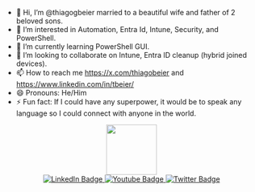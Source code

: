 - 👋 Hi, I’m @thiagogbeier married to a beautiful wife and father of 2 beloved sons.
- 👀 I’m interested in Automation, Entra Id, Intune, Security, and PowerShell.
- 🌱 I’m currently learning PowerShell GUI.
- 💞️ I’m looking to collaborate on Intune, Entra ID cleanup (hybrid joined devices).
- 📫 How to reach me https://x.com/thiagobeier and https://www.linkedin.com/in/tbeier/
- 😄 Pronouns: He/Him
- ⚡ Fun fact: If I could have any superpower, it would be to speak any language so I could connect with anyone in the world.

<div id="header" align="center">
  <img src="https://media.giphy.com/media/M9gbBd9nbDrOTu1Mqx/giphy.gif" width="100"/>
</div>

<div id="badges" align="center">
  <a href="https://www.linkedin.com/in/tbeier/">
    <img src="https://img.shields.io/badge/LinkedIn-blue?style=for-the-badge&logo=linkedin&logoColor=white" alt="LinkedIn Badge"/>
  </a>
  <a href="https://www.youtube.com/@ThiagoBeier">
    <img src="https://img.shields.io/badge/YouTube-red?style=for-the-badge&logo=youtube&logoColor=white" alt="Youtube Badge"/>
  </a>
  <a href="https://x.com/thiagobeier">
    <img src="https://img.shields.io/badge/Twitter-blue?style=for-the-badge&logo=twitter&logoColor=white" alt="Twitter Badge"/>
  </a>
</div>

<!---
thiagogbeier/thiagogbeier is a ✨ special ✨ repository because its `README.md` (this file) appears on your GitHub profile.
You can click the Preview link to take a look at your changes.
--->
